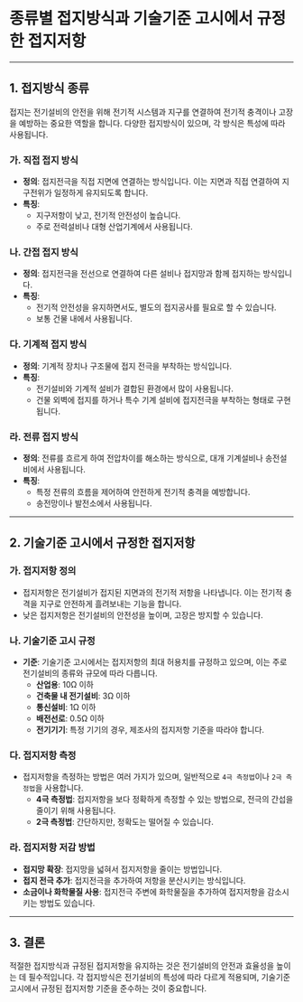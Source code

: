 # 종류별 접지방식과 기술기준 고시에서 규정한 접지저항

---

## 1. 접지방식 종류

접지는 전기설비의 안전을 위해 전기적 시스템과 지구를 연결하여 전기적 충격이나 고장을 예방하는 중요한 역할을 합니다. 다양한 접지방식이 있으며, 각 방식은 특성에 따라 사용됩니다.

### 가. **직접 접지 방식**
- **정의**: 접지전극을 직접 지면에 연결하는 방식입니다. 이는 지면과 직접 연결하여 지구전위가 일정하게 유지되도록 합니다.
- **특징**:
  - 지구저항이 낮고, 전기적 안전성이 높습니다.
  - 주로 전력설비나 대형 산업기계에서 사용됩니다.

### 나. **간접 접지 방식**
- **정의**: 접지전극을 전선으로 연결하여 다른 설비나 접지망과 함께 접지하는 방식입니다.
- **특징**:
  - 전기적 안전성을 유지하면서도, 별도의 접지공사를 필요로 할 수 있습니다.
  - 보통 건물 내에서 사용됩니다.

### 다. **기계적 접지 방식**
- **정의**: 기계적 장치나 구조물에 접지 전극을 부착하는 방식입니다.
- **특징**:
  - 전기설비와 기계적 설비가 결합된 환경에서 많이 사용됩니다.
  - 건물 외벽에 접지를 하거나 특수 기계 설비에 접지전극을 부착하는 형태로 구현됩니다.

### 라. **전류 접지 방식**
- **정의**: 전류를 흐르게 하여 전압차이를 해소하는 방식으로, 대개 기계설비나 송전설비에서 사용됩니다.
- **특징**:
  - 특정 전류의 흐름을 제어하여 안전하게 전기적 충격을 예방합니다.
  - 송전망이나 발전소에서 사용됩니다.

---

## 2. 기술기준 고시에서 규정한 접지저항

### 가. **접지저항 정의**
- 접지저항은 전기설비가 접지된 지면과의 전기적 저항을 나타냅니다. 이는 전기적 충격을 지구로 안전하게 흘려보내는 기능을 합니다.
- 낮은 접지저항은 전기설비의 안전성을 높이며, 고장은 방지할 수 있습니다.

### 나. **기술기준 고시 규정**
- **기준**: 기술기준 고시에서는 접지저항의 최대 허용치를 규정하고 있으며, 이는 주로 전기설비의 종류와 규모에 따라 다릅니다.
  - **산업용**: 10Ω 이하
  - **건축물 내 전기설비**: 3Ω 이하
  - **통신설비**: 1Ω 이하
  - **배전선로**: 0.5Ω 이하
  - **전기기기**: 특정 기기의 경우, 제조사의 접지저항 기준을 따라야 합니다.

### 다. **접지저항 측정**
- 접지저항을 측정하는 방법은 여러 가지가 있으며, 일반적으로 `4극 측정법`이나 `2극 측정법`을 사용합니다.
  - **4극 측정법**: 접지저항을 보다 정확하게 측정할 수 있는 방법으로, 전극의 간섭을 줄이기 위해 사용됩니다.
  - **2극 측정법**: 간단하지만, 정확도는 떨어질 수 있습니다.

### 라. **접지저항 저감 방법**
- **접지망 확장**: 접지망을 넓혀서 접지저항을 줄이는 방법입니다.
- **접지 전극 추가**: 접지전극을 추가하여 저항을 분산시키는 방식입니다.
- **소금이나 화학물질 사용**: 접지전극 주변에 화학물질을 추가하여 접지저항을 감소시키는 방법도 있습니다.

---

## 3. 결론
적절한 접지방식과 규정된 접지저항을 유지하는 것은 전기설비의 안전과 효율성을 높이는 데 필수적입니다. 각 접지방식은 전기설비의 특성에 따라 다르게 적용되며, 기술기준 고시에서 규정된 접지저항 기준을 준수하는 것이 중요합니다.
